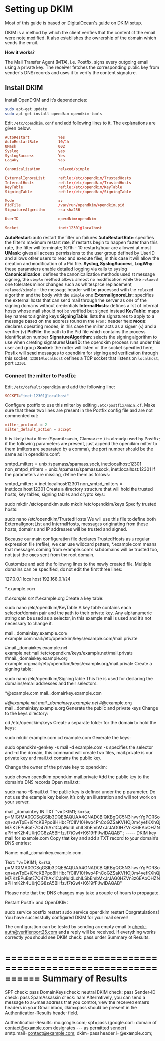 # Setting up DKIM

Most of this guide is based on [DigitalOcean's guide][digitalocean guide] on DKIM setup.

DKIM is a method by which the client verifies that the content of the email were note modified. It also establishes the ownership of the domain which sends the email.

**How it works?**

The Mail Transfer Agent (MTA), i.e. Postfix, signs every outgoing email using a private key. The receiver fetches the corresponding public key from sender's DNS records and uses it to verify the content signature.

## Install DKIM

Install OpenDKIM and it’s dependencies:

```bash
sudo apt-get update
sudo apt-get install opendkim opendkim-tools
```

Edit `/etc/opendkim.conf` and add following lines to it. The explanations are given below.

```conf
AutoRestart             Yes
AutoRestartRate         10/1h
UMask                   002
Syslog                  yes
SyslogSuccess           Yes
LogWhy                  Yes

Canonicalization        relaxed/simple

ExternalIgnoreList      refile:/etc/opendkim/TrustedHosts
InternalHosts           refile:/etc/opendkim/TrustedHosts
KeyTable                refile:/etc/opendkim/KeyTable
SigningTable            refile:/etc/opendkim/SigningTable

Mode                    sv
PidFile                 /var/run/opendkim/opendkim.pid
SignatureAlgorithm      rsa-sha256

UserID                  opendkim:opendkim

Socket                  inet:12301@localhost
```

**AutoRestart**: auto restart the filter on failures
**AutoRestartRate**: specifies the filter’s maximum restart rate, if restarts begin to happen faster than this rate, the filter will terminate; 10/1h - 10 restarts/hour are allowed at most
**UMask**: gives all access permissions to the user group defined by UserID and allows other users to read and execute files, in this case it will allow the creation and modification of a Pid file.
**Syslog, SyslogSuccess, LogWhy**: these parameters enable detailed logging via calls to syslog
**Canonicalization**: defines the canonicalization methods used at message signing, the `simple` method allows almost no modification while the `relaxed` one tolerates minor changes such as whitespace replacement;
`relaxed/simple` - the message header will be processed with the `relaxed` algorithm and the body with the `simple` one
**ExternalIgnoreList**: specifies the external hosts that can send mail through the server as one of the signing domains without credentials
**InternalHosts**: defines a list of internal hosts whose mail should not be verified but signed instead
**KeyTable**: maps key names to signing keys
**SigningTable**: lists the signatures to apply to a message based on the address found in the `From:` header field
**Mode**: declares operating modes; in this case the milter acts as a signer (`s`) and a verifier (`v`)
**PidFile**: the path to the Pid file which contains the process identification number
**SignatureAlgorithm**: selects the signing algorithm to use when creating signatures
**UserID**: the opendkim process runs under this user and group
**Socket**: the milter will listen on the socket specified here, Posfix will send messages to opendkim for signing and verification through this socket; `12301@localhost` defines a TCP socket that listens on `localhost`, port `12301`


### Connect the milter to Postfix:

Edit `/etc/default/opendkim` and add the following line:

```conf
SOCKET="inet:12301@localhost"
```

Configure postfix to use this milter by editing `/etc/postfix/main.cf`. Make sure that these two lines are present in the Postfix config file and are not commented out:

```conf
milter_protocol = 2
milter_default_action = accept
```

It is likely that a filter (SpamAssasin, Clamav etc.) is already used by Postfix; if the following parameters are present, just append the opendkim milter to them (milters are separated by a comma), the port number should be the same as in opendkim.conf:

smtpd_milters = unix:/spamass/spamass.sock, inet:localhost:12301
non_smtpd_milters = unix:/spamass/spamass.sock, inet:localhost:12301
If the parameters are missing, define them as follows:

smtpd_milters = inet:localhost:12301
non_smtpd_milters = inet:localhost:12301
Create a directory structure that will hold the trusted hosts, key tables, signing tables and crypto keys:

sudo mkdir /etc/opendkim
sudo mkdir /etc/opendkim/keys
Specify trusted hosts:

sudo nano /etc/opendkim/TrustedHosts
We will use this file to define both ExternalIgnoreList and InternalHosts, messages originating from these hosts, domains and IP addresses will be trusted and signed.

Because our main configuration file declares TrustedHosts as a regular expression file (refile), we can use wildcard patters, *.example.com means that messages coming from example.com’s subdomains will be trusted too, not just the ones sent from the root domain.

Customize and add the following lines to the newly created file. Multiple domains can be specified, do not edit the first three lines:

127.0.0.1
localhost
192.168.0.1/24

*.example.com

#*.example.net
#*.example.org
Create a key table:

sudo nano /etc/opendkim/KeyTable
A key table contains each selector/domain pair and the path to their private key. Any alphanumeric string can be used as a selector, in this example mail is used and it’s not necessary to change it.

mail._domainkey.example.com example.com:mail:/etc/opendkim/keys/example.com/mail.private

#mail._domainkey.example.net example.net:mail:/etc/opendkim/keys/example.net/mail.private
#mail._domainkey.example.org example.org:mail:/etc/opendkim/keys/example.org/mail.private
Create a signing table:

sudo nano /etc/opendkim/SigningTable
This file is used for declaring the domains/email addresses and their selectors.

*@example.com mail._domainkey.example.com

#*@example.net mail._domainkey.example.net
#*@example.org mail._domainkey.example.org
Generate the public and private keys
Change to the keys directory:

cd /etc/opendkim/keys
Create a separate folder for the domain to hold the keys:

sudo mkdir example.com
cd example.com
Generate the keys:

sudo opendkim-genkey -s mail -d example.com
-s specifies the selector and -d the domain, this command will create two files, mail.private is our private key and mail.txt contains the public key.

Change the owner of the private key to opendkim:

sudo chown opendkim:opendkim mail.private
Add the public key to the domain’s DNS records
Open mail.txt:

sudo nano -$ mail.txt
The public key is defined under the p parameter. Do not use the example key below, it’s only an illustration and will not work on your server.

mail._domainkey IN TXT "v=DKIM1; k=rsa; p=MIGfMA0GCSqGSIb3DQEBAQUAA4GNADCBiQKBgQC5N3lnvvrYgPCRSoqn+awTpE+iGYcKBPpo8HHbcFfCIIV10Hwo4PhCoGZSaKVHOjDm4yefKXhQjM7iKzEPuBatE7O47hAx1CJpNuIdLxhILSbEmbMxJrJAG0HZVn8z6EAoOHZNaPHmK2h4UUrjOG8zA5BHfzJf7tGwI+K619fFUwIDAQAB" ; ----- DKIM key mail for example.com
Copy that key and add a TXT record to your domain’s DNS entries:

Name: mail._domainkey.example.com.

Text: "v=DKIM1; k=rsa; p=MIGfMA0GCSqGSIb3DQEBAQUAA4GNADCBiQKBgQC5N3lnvvrYgPCRSoqn+awTpE+iGYcKBPpo8HHbcFfCIIV10Hwo4PhCoGZSaKVHOjDm4yefKXhQjM7iKzEPuBatE7O47hAx1CJpNuIdLxhILSbEmbMxJrJAG0HZVn8z6EAoOHZNaPHmK2h4UUrjOG8zA5BHfzJf7tGwI+K619fFUwIDAQAB"




Please note that the DNS changes may take a couple of hours to propagate.

Restart Postfix and OpenDKIM:

sudo service postfix restart
sudo service opendkim restart
Congratulations! You have successfully configured DKIM for your mail server!

The configuration can be tested by sending an empty email to check-auth@verifier.port25.com and a reply will be received. If everything works correctly you should see DKIM check: pass under Summary of Results.

==========================================================
Summary of Results
==========================================================
SPF check:          pass
DomainKeys check:   neutral
DKIM check:         pass
Sender-ID check:    pass
SpamAssassin check: ham
Alternatively, you can send a message to a Gmail address that you control, view the received email’s headers in your Gmail inbox, dkim=pass should be present in the Authentication-Results header field.

Authentication-Results: mx.google.com;
       spf=pass (google.com: domain of contact@example.com designates --- as permitted sender) smtp.mail=contact@example.com;
       dkim=pass header.i=@example.com;


[DigitalOcean Guide]: https://www.digitalocean.com/community/tutorials/how-to-install-and-configure-dkim-with-postfix-on-debian-wheezy